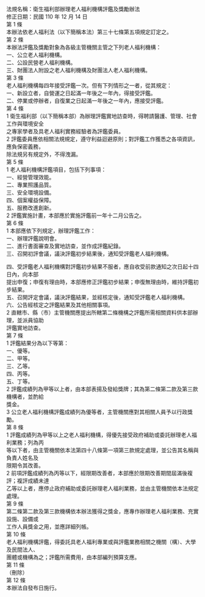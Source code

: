 法規名稱：衛生福利部辦理老人福利機構評鑑及獎勵辦法  
修正日期：民國 110 年 12 月 14 日  
第 1 條  
本辦法依老人福利法（以下簡稱本法）第三十七條第五項規定訂定之。  
第 2 條  
本辦法評鑑及獎勵對象為各級主管機關主管之下列老人福利機構：  
一、公立老人福利機構。  
二、公設民營老人福利機構。  
三、財團法人附設之老人福利機構及財團法人老人福利機構。  
第 3 條  
老人福利機構每四年接受評鑑一次。但有下列情形之一者，從其規定：  
一、新設立者，自營運之日起滿一年後之一年內，得接受評鑑。  
二、停業或停辦者，自復業之日起滿一年後之一年內，應接受評鑑。  
第 4 條  
1 衛生福利部（以下簡稱本部）為辦理評鑑實地訪查時，得聘請醫護、管理、社會工作與環境安全  
之專家學者及具老人福利實務經驗者為評鑑委員。  
2 評鑑委員應依相關法規規定，遵守利益迴避原則；對評鑑工作獲悉之各項資訊，應負保密義務，  
除法規另有規定外，不得洩漏。  
第 5 條  
1 老人福利機構評鑑項目，包括下列事項：  
一、經營管理效能。  
二、專業照護品質。  
三、安全環境設備。  
四、個案權益保障。  
五、服務改進創新。  
2 評鑑實施計畫，本部應於實施評鑑前一年十二月公告之。  
第 6 條  
1 本部應依下列規定，辦理評鑑工作：  
一、辦理評鑑說明會。  
二、進行書面審查及實地訪查，並作成評鑑紀錄。  
三、召開初評會議，議決評鑑初步結果後，通知受評鑑老人福利機構。  


四、受評鑑老人福利機構對評鑑初步結果不服者，應自收受前款通知之次日起十四日內，向本部  
提出申復；申復有理由時，本部應修正評鑑初步結果；申復無理由時，維持評鑑初步結果。  
五、召開評定會議，議決評鑑結果，並經核定後，通知受評鑑老人福利機構。  
六、公告經核定之評鑑結果及其他相關事項。  
2 直轄市、縣（市）主管機關應提出所轄第二條機構之評鑑所需相關資料供本部辦理，並派員協助  
評鑑實地訪查。  
第 7 條  
1 評鑑結果分為以下等第：  
一、優等。  
二、甲等。  
三、乙等。  
四、丙等。  
五、丁等。  
2 評鑑成績列為甲等以上者，由本部表揚及發給獎牌；其為第二條第二款及第三款機構者，並酌給  
獎金。  
3 公立老人福利機構評鑑成績列為優等者，主管機關應對其相關人員予以行政獎勵。  
第 8 條  
1 評鑑成績列為甲等以上之老人福利機構，得優先接受政府補助或委託辦理老人福利業務；列為丙  
等以下者，由主管機關依本法第四十八條第一項第三款規定處理，並公告其名稱與負責人姓名及  
限期令其改善。  
2 前項評鑑成績列為丙等以下，經限期改善者，本部應於限期改善期間屆滿後複評；複評成績未達  
乙等以上者，應停止政府補助或委託辦理老人福利業務，並由主管機關依本法規定處理。  
第 9 條  
第二條第二款及第三款機構依本辦法獲得之獎金，應專作辦理老人福利業務、充實設施、設備或  
工作人員獎金之用，並應詳細列帳。  
第 10 條  
老人福利機構評鑑，得委託具老人福利專業或與評鑑業務相關之機關（構）、大學及民間法人、  
團體或機構為之；評鑑所需費用，由本部編列預算支應。  
第 11 條  
（刪除）  
第 12 條  
本辦法自發布日施行。  


